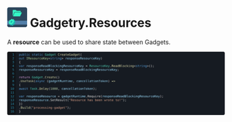 # ![Project icon](https://raw.githubusercontent.com/Fydar/Gadgetry/main/src/Gadgetry.Resources/icon@46x46.png) Gadgetry.Resources

A **resource** can be used to share state between Gadgets.

![A Gadget that waits and writes a value to a resource.](https://raw.githubusercontent.com/Fydar/Gadgetry/main/img/resources.svg)
